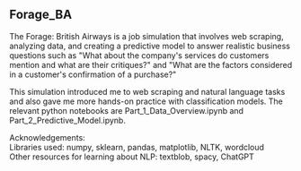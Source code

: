## Forage_BA
The Forage: British Airways is a job simulation that involves web scraping, analyzing data, and creating a predictive model to answer realistic business questions such as "What about the company's services do customers mention and what are their critiques?" and "What are the factors considered in a customer's confirmation of a purchase?"  

This simulation introduced me to web scraping and natural language tasks and also gave me more hands-on practice with classification models. 
The relevant python notebooks are Part_1_Data_Overview.ipynb and Part_2_Predictive_Model.ipynb.

Acknowledgements:  
Libraries used: numpy, sklearn, pandas, matplotlib, NLTK, wordcloud  
Other resources for learning about NLP: textblob, spacy, ChatGPT
